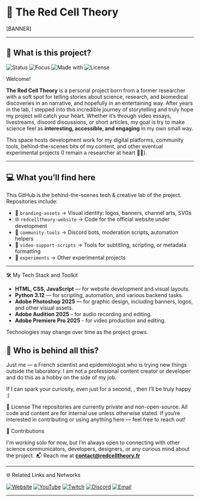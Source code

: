 # 🧬 The Red Cell Theory

[BANNER]

---

## 🧬 What is this project?

![Status](https://img.shields.io/badge/status-in_progress-yellow)
![Focus](https://img.shields.io/badge/focus-science_storytelling-blueviolet)
![Made with](https://img.shields.io/badge/made_with-curiosity_&_passion-ff69b4)
![License](https://img.shields.io/badge/license-Proprietary-lightgrey)

Welcome!

**The Red Cell Theory** is a personal project born from a former researcher with a soft spot for telling stories about science, research, and biomedical discoveries in an narrative, and hopefully in an entertaining way. After years in the lab, I stepped into this incredible journey of storytelling and truly hope my project will catch your heart. Whether it’s through video essays, livestreams, discord discussions, or short articles, my goal is try to make science feel as **interesting, accessible, and engaging** in my own small way. 

This space hosts development work for my digital platforms, community tools, behind-the-scenes bits of my content, and other eventual experimental projects (I remain a researcher at heart 🧪✨).



---

## 💻 What you’ll find here

This GitHub is the behind-the-scenes tech & creative lab of the project. Repositories include:

- 🎨 `branding-assets` → Visual identity: logos, banners, channel arts, SVGs
- 🌐 `redcelltheory-website` → Code for the official website under development
- 🤖 `community-tools` → Discord bots, moderation scripts, automation helpers
- 🎥 `video-support-scripts` → Tools for subtitling, scripting, or metadata formatting
- 🧪 `experiments` → Other experimental projects

---

🛠️ My Tech Stack and Toolkit

- **HTML, CSS, JavaScript** — for website development and visual layouts.
- **Python 3.12** — for scripting, automation, and various backend tasks.
- **Adobe Photoshop 2025** — for graphic design, including banners, logos, and other visual assets.
- **Adobe Audition 2025** - for audio recording and editing.
- **Adobe Premiere Pro 2025** - for video production and editing.

Technologies may change over time as the project grows.


## 🧠 Who is behind all this?

Just me — a French scientist and epidemiologist who is trying new things outside the laboratory.
I am not a professional content creator or developer and do this as a hobby on the side of my job.

If I can spark your curiosity, even just for a second, , then I’ll be truly happy :)

📜 License
The repositories are currently private and non-open-source. All code and content are for internal use unless otherwise stated. If you’re interested in contributing or using anything here — feel free to reach out!

🤝 Contributions

I'm working solo for now, but I’m always open to connecting with other science communicators, developers, designers, or any curious mind about the project.
📬 Reach me at **contact@redcelltheory.fr**

---

🌐 Related Links and Networks

[![Website](https://img.shields.io/badge/Website-blue?style=for-the-badge&logo=firefoxbrowser&logoColor=white)](https://www.redcelltheory.fr)
[![YouTube](https://img.shields.io/badge/YouTube-%23FF0000.svg?style=for-the-badge&logo=YouTube&logoColor=white)](https://www.youtube.com/@redcelltheory)
[![Twitch](https://img.shields.io/badge/Twitch-%239146FF.svg?style=for-the-badge&logo=Twitch&logoColor=white)](https://twitch.tv/theredcelltheory)
[![Discord](https://img.shields.io/badge/Discord-%235865F2.svg?style=for-the-badge&logo=discord&logoColor=white)](https://discord.gg/yourserver)
[![Email](https://img.shields.io/badge/Email-grey?style=for-the-badge&logo=gmail&logoColor=white)](mailto:contact@redcelltheory.fr)

---
